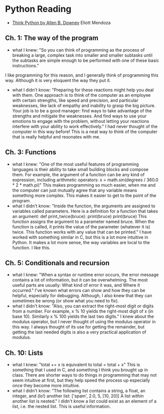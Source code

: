 # Python Reading
+ [Think Python by Allen B. Downey](https://greenteapress.com/thinkpython2/html/index.html)
Eliott Mendoza

## Ch. 1: The way of the program
+ what I knew: "So you can think of programming as the process of breaking a large, complex task into smaller and smaller subtasks until the subtasks are simple enough to be performed with one of these basic instructions."

I like programming for this reason, and I generally think of programming this way. Although it is very eloquent the way they put it.
+ what I didn't know: "Preparing for these reactions might help you deal with them. One approach is to think of the computer as an employee with certain strengths, like speed and precision, and particular weaknesses, like lack of empathy and inability to grasp the big picture. Your job is to be a good manager: find ways to take advantage of the strengths and mitigate the weaknesses. And find ways to use your emotions to engage with the problem, without letting your reactions interfere with your ability to work effectively."
I had never thought of the computer in this way before! This is a neat way to think of the computer that is really helpful and resonates with me.

## Ch. 3: Functions
+ what I knew: "One of the most useful features of programming languages is their ability to take small building blocks and compose them. For example, the argument of a function can be any kind of expression, including arithmetic operators: x = math.sin(degrees / 360.0 * 2 * math.pi)"
This makes programming so much easier, when me and the computer can just mutually agree that any variable means something more complex. This makes it easier to get to the point of the program.
+ what I didn't know: "Inside the function, the arguments are assigned to variables called parameters. Here is a definition for a function that takes an argument: def print_twice(bruce): print(bruce) print(bruce) This function assigns the argument to a parameter named bruce. When the function is called, it prints the value of the parameter (whatever it is) twice. This function works with any value that can be printed."
I have worked with something similar in C, but this is a lot more intuitive in Python. It makes a lot more sense, the way variables are local to the function. I like this.

## Ch. 5: Conditionals and recursion
+ what I knew: "When a syntax or runtime error occurs, the error message contains a lot of information, but it can be overwhelming. The most useful parts are usually: What kind of error it was, and Where it occurred."
I've known what errors can show and how they can be helpful, especially for debugging. Although, I also knew that they can sometimes be wrong (or show what you need to fix).
+ what I didn't know: "Also, you can extract the right-most digit or digits from a number. For example, x % 10 yields the right-most digit of x (in base 10). Similarly x % 100 yields the last two digits."
I knew about the modulus operator, but I never thought of using the modulus operator in this way. I always thought of its use for getting the remainder, but getting the last needed digits is also a very practical application of modulus.

## Ch. 10: Lists
+ what I knew: "total += x is equivalent to total = total + x"
This is something that I used in C, and something I think you brought up in class. There are shorter ways to do things in programming that may not seem intuitive at first, but they help speed the process up especially once they become more intuitive.
+ what I didn't know: "The following list contains a string, a float, an integer, and (lo!) another list: ['spam', 2.0, 5, [10, 20]] A list within another list is nested."
I didn't know a list could exist as an element of a list, i.e. the nested list. This is useful information.
